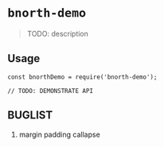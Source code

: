 # `bnorth-demo`

> TODO: description

## Usage

```
const bnorthDemo = require('bnorth-demo');

// TODO: DEMONSTRATE API
```

## BUGLIST
1. margin padding callapse